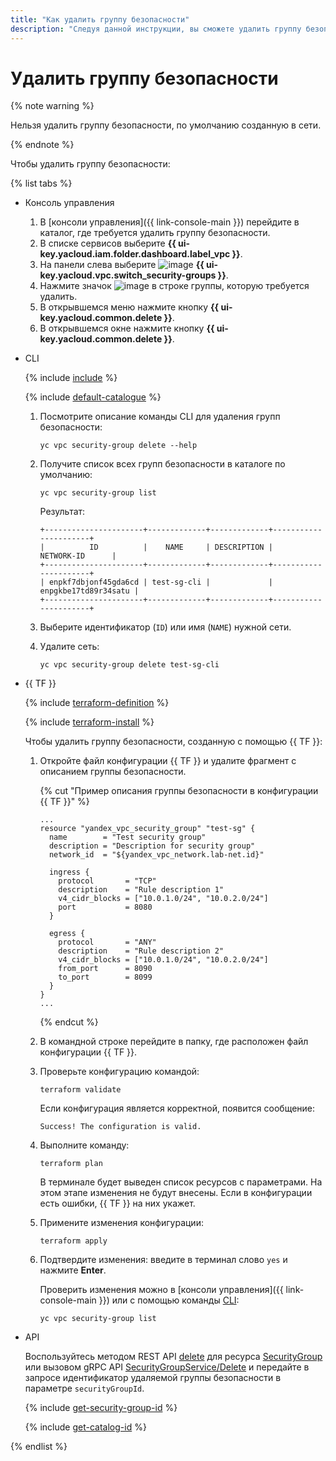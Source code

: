```yaml
---
title: "Как удалить группу безопасности"
description: "Следуя данной инструкции, вы сможете удалить группу безопасности."
---
```


# Удалить группу безопасности

{% note warning %}

Нельзя удалить группу безопасности, по умолчанию созданную в сети.

{% endnote %}

Чтобы удалить группу безопасности: 

{% list tabs %}

- Консоль управления

  1. В [консоли управления]({{ link-console-main }}) перейдите в каталог, где требуется удалить группу безопасности.
  1. В списке сервисов выберите **{{ ui-key.yacloud.iam.folder.dashboard.label_vpc }}**.
  1. На панели слева выберите ![image](../../_assets/vpc/security-group.svg) **{{ ui-key.yacloud.vpc.switch_security-groups }}**. 
  1. Нажмите значок ![image](../../_assets/options.svg) в строке группы, которую требуется удалить.
  1. В открывшемся меню нажмите кнопку **{{ ui-key.yacloud.common.delete }}**.
  1. В открывшемся окне нажмите кнопку **{{ ui-key.yacloud.common.delete }}**.

- CLI

  {% include [include](../../_includes/cli-install.md) %}

  {% include [default-catalogue](../../_includes/default-catalogue.md) %}

  1. Посмотрите описание команды CLI для удаления групп безопасности:

      ```
      yc vpc security-group delete --help
      ```

  1. Получите список всех групп безопасности в каталоге по умолчанию:

      ```
      yc vpc security-group list
      ```
	    
      Результат:
      ```
      +----------------------+-------------+-------------+----------------------+
      |          ID          |    NAME     | DESCRIPTION |      NETWORK-ID      |
      +----------------------+-------------+-------------+----------------------+
      | enpkf7dbjonf45gda6cd | test-sg-cli |             | enpgkbe17td89r34satu |
      +----------------------+-------------+-------------+----------------------+
      ```

  1. Выберите идентификатор (`ID`) или имя (`NAME`) нужной сети.
  1. Удалите сеть:

      ```
      yc vpc security-group delete test-sg-cli
      ```

- {{ TF }}

  {% include [terraform-definition](../../_tutorials/terraform-definition.md) %}

  {% include [terraform-install](../../_includes/terraform-install.md) %}

  Чтобы удалить группу безопасности, созданную с помощью {{ TF }}:

  1. Откройте файл конфигурации {{ TF }} и удалите фрагмент с описанием группы безопасности.
     
     {% cut "Пример описания группы безопасности в конфигурации {{ TF }}" %}

     ```hcl
     ...
     resource "yandex_vpc_security_group" "test-sg" {
       name        = "Test security group"
       description = "Description for security group"
       network_id  = "${yandex_vpc_network.lab-net.id}"

       ingress {
         protocol       = "TCP"
         description    = "Rule description 1"
         v4_cidr_blocks = ["10.0.1.0/24", "10.0.2.0/24"]
         port           = 8080
       }

       egress {
         protocol       = "ANY"
         description    = "Rule description 2"
         v4_cidr_blocks = ["10.0.1.0/24", "10.0.2.0/24"]
         from_port      = 8090
         to_port        = 8099
       }
     }
     ...
     ```

     {% endcut %}

  1. В командной строке перейдите в папку, где расположен файл конфигурации {{ TF }}.

  1. Проверьте конфигурацию командой:

     ```
     terraform validate
     ```
     
     Если конфигурация является корректной, появится сообщение:
     
     ```
     Success! The configuration is valid.
     ```

  1. Выполните команду:

     ```
     terraform plan
     ```
  
     В терминале будет выведен список ресурсов с параметрами. На этом этапе изменения не будут внесены. Если в конфигурации есть ошибки, {{ TF }} на них укажет.

  1. Примените изменения конфигурации:

     ```
     terraform apply
     ```

  1. Подтвердите изменения: введите в терминал слово `yes` и нажмите **Enter**.

     Проверить изменения можно в [консоли управления]({{ link-console-main }}) или с помощью команды [CLI](../../cli/quickstart.md):

     ```
     yc vpc security-group list
     ```

- API

  Воспользуйтесь методом REST API [delete](../api-ref/SecurityGroup/delete.md) для ресурса [SecurityGroup](../api-ref/SecurityGroup/index.md) или вызовом gRPC API [SecurityGroupService/Delete](../api-ref/grpc/security_group_service.md#Delete) и передайте в запросе идентификатор удаляемой группы безопасности в параметре `securityGroupId`.

  {% include [get-security-group-id](../../_includes/vpc/get-security-group-id.md) %}

  {% include [get-catalog-id](../../_includes/get-catalog-id.md) %}

{% endlist %}
